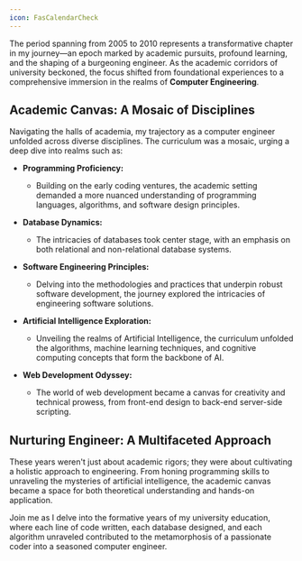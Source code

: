 ```yaml
---
icon: FasCalendarCheck
---
```

The period spanning from 2005 to 2010 represents a transformative chapter in my journey—an epoch marked by academic pursuits, profound learning, and the shaping of a burgeoning engineer. As the academic corridors of university beckoned, the focus shifted from foundational experiences to a comprehensive immersion in the realms of **Computer Engineering**.

## Academic Canvas: A Mosaic of Disciplines

Navigating the halls of academia, my trajectory as a computer engineer unfolded across diverse disciplines. The curriculum was a mosaic, urging a deep dive into realms such as:

- **Programming Proficiency:**
    
    - Building on the early coding ventures, the academic setting demanded a more nuanced understanding of programming languages, algorithms, and software design principles.
- **Database Dynamics:**
    
    - The intricacies of databases took center stage, with an emphasis on both relational and non-relational database systems.
- **Software Engineering Principles:**
    
    - Delving into the methodologies and practices that underpin robust software development, the journey explored the intricacies of engineering software solutions.
- **Artificial Intelligence Exploration:**
    
    - Unveiling the realms of Artificial Intelligence, the curriculum unfolded the algorithms, machine learning techniques, and cognitive computing concepts that form the backbone of AI.
- **Web Development Odyssey:**
    
    - The world of web development became a canvas for creativity and technical prowess, from front-end design to back-end server-side scripting.

## Nurturing Engineer: A Multifaceted Approach

These years weren't just about academic rigors; they were about cultivating a holistic approach to engineering. From honing programming skills to unraveling the mysteries of artificial intelligence, the academic canvas became a space for both theoretical understanding and hands-on application.

Join me as I delve into the formative years of my university education, where each line of code written, each database designed, and each algorithm unraveled contributed to the metamorphosis of a passionate coder into a seasoned computer engineer.